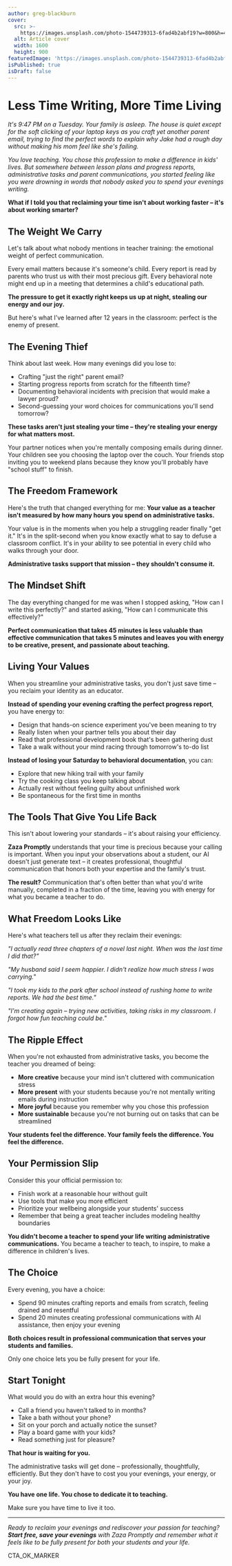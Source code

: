 ```yaml
---
author: greg-blackburn
cover:
  src: >-
    https://images.unsplash.com/photo-1544739313-6fad4b2abf19?w=800&h=400&fit=crop
  alt: Article cover
  width: 1600
  height: 900
featuredImage: 'https://images.unsplash.com/photo-1544739313-6fad4b2abf19?w=800&h=400&fit=crop'
isPublished: true
isDraft: false
---
```

# Less Time Writing, More Time Living

*It's 9:47 PM on a Tuesday. Your family is asleep. The house is quiet except for the soft clicking of your laptop keys as you craft yet another parent email, trying to find the perfect words to explain why Jake had a rough day without making his mom feel like she's failing.*

*You love teaching. You chose this profession to make a difference in kids' lives. But somewhere between lesson plans and progress reports, administrative tasks and parent communications, you started feeling like you were drowning in words that nobody asked you to spend your evenings writing.*

**What if I told you that reclaiming your time isn't about working faster – it's about working smarter?**

## The Weight We Carry

Let's talk about what nobody mentions in teacher training: the emotional weight of perfect communication.

Every email matters because it's someone's child. Every report is read by parents who trust us with their most precious gift. Every behavioral note might end up in a meeting that determines a child's educational path.

**The pressure to get it exactly right keeps us up at night, stealing our energy and our joy.**

But here's what I've learned after 12 years in the classroom: perfect is the enemy of present.

## The Evening Thief

Think about last week. How many evenings did you lose to:
- Crafting "just the right" parent email?
- Starting progress reports from scratch for the fifteenth time?
- Documenting behavioral incidents with precision that would make a lawyer proud?
- Second-guessing your word choices for communications you'll send tomorrow?

**These tasks aren't just stealing your time – they're stealing your energy for what matters most.**

Your partner notices when you're mentally composing emails during dinner. Your children see you choosing the laptop over the couch. Your friends stop inviting you to weekend plans because they know you'll probably have "school stuff" to finish.

## The Freedom Framework

Here's the truth that changed everything for me: **Your value as a teacher isn't measured by how many hours you spend on administrative tasks.**

Your value is in the moments when you help a struggling reader finally "get it." It's in the split-second when you know exactly what to say to defuse a classroom conflict. It's in your ability to see potential in every child who walks through your door.

**Administrative tasks support that mission – they shouldn't consume it.**

## The Mindset Shift

The day everything changed for me was when I stopped asking, "How can I write this perfectly?" and started asking, "How can I communicate this effectively?"

**Perfect communication that takes 45 minutes is less valuable than effective communication that takes 5 minutes and leaves you with energy to be creative, present, and passionate about teaching.**

## Living Your Values

When you streamline your administrative tasks, you don't just save time – you reclaim your identity as an educator.

**Instead of spending your evening crafting the perfect progress report**, you have energy to:
- Design that hands-on science experiment you've been meaning to try
- Really listen when your partner tells you about their day
- Read that professional development book that's been gathering dust
- Take a walk without your mind racing through tomorrow's to-do list

**Instead of losing your Saturday to behavioral documentation**, you can:
- Explore that new hiking trail with your family
- Try the cooking class you keep talking about
- Actually rest without feeling guilty about unfinished work
- Be spontaneous for the first time in months

## The Tools That Give You Life Back

This isn't about lowering your standards – it's about raising your efficiency.

**Zaza Promptly** understands that your time is precious because your calling is important. When you input your observations about a student, our AI doesn't just generate text – it creates professional, thoughtful communication that honors both your expertise and the family's trust.

**The result?** Communication that's often better than what you'd write manually, completed in a fraction of the time, leaving you with energy for what you became a teacher to do.

## What Freedom Looks Like

Here's what teachers tell us after they reclaim their evenings:

*"I actually read three chapters of a novel last night. When was the last time I did that?"*

*"My husband said I seem happier. I didn't realize how much stress I was carrying."*

*"I took my kids to the park after school instead of rushing home to write reports. We had the best time."*

*"I'm creating again – trying new activities, taking risks in my classroom. I forgot how fun teaching could be."*

## The Ripple Effect

When you're not exhausted from administrative tasks, you become the teacher you dreamed of being:
- **More creative** because your mind isn't cluttered with communication stress
- **More present** with your students because you're not mentally writing emails during instruction
- **More joyful** because you remember why you chose this profession
- **More sustainable** because you're not burning out on tasks that can be streamlined

**Your students feel the difference. Your family feels the difference. You feel the difference.**

## Your Permission Slip

Consider this your official permission to:
- Finish work at a reasonable hour without guilt
- Use tools that make you more efficient
- Prioritize your wellbeing alongside your students' success
- Remember that being a great teacher includes modeling healthy boundaries

**You didn't become a teacher to spend your life writing administrative communications.** You became a teacher to teach, to inspire, to make a difference in children's lives.

## The Choice

Every evening, you have a choice:
- Spend 90 minutes crafting reports and emails from scratch, feeling drained and resentful
- Spend 20 minutes creating professional communications with AI assistance, then enjoy your evening

**Both choices result in professional communication that serves your students and families.**

Only one choice lets you be fully present for your life.

## Start Tonight

What would you do with an extra hour this evening?
- Call a friend you haven't talked to in months?
- Take a bath without your phone?
- Sit on your porch and actually notice the sunset?
- Play a board game with your kids?
- Read something just for pleasure?

**That hour is waiting for you.**

The administrative tasks will get done – professionally, thoughtfully, efficiently. But they don't have to cost you your evenings, your energy, or your joy.

**You have one life. You chose to dedicate it to teaching.**

Make sure you have time to live it too.

---

*Ready to reclaim your evenings and rediscover your passion for teaching? **Start free, save your evenings** with Zaza Promptly and remember what it feels like to be fully present for both your students and your life.*

CTA_OK_MARKER
